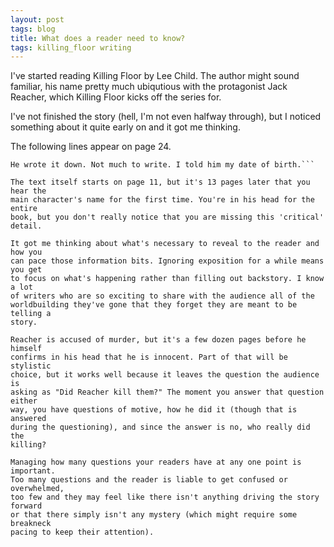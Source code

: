 ```yaml
---
layout: post
tags: blog
title: What does a reader need to know?
tags: killing_floor writing
---
```


I've started reading Killing Floor by Lee Child. The author might sound 
familiar, his name pretty much ubiqutious with the protagonist Jack Reacher, 
which Killing Floor kicks off the series for.

I've not finished the story (hell, I'm not even halfway through), but I noticed
something about it quite early on and it got me thinking.

The following lines appear on page 24.

```'My name is Jack Reacher,' I said. 'No middle name. No address.'
He wrote it down. Not much to write. I told him my date of birth.```

The text itself starts on page 11, but it's 13 pages later that you hear the 
main character's name for the first time. You're in his head for the entire 
book, but you don't really notice that you are missing this 'critical' detail.

It got me thinking about what's necessary to reveal to the reader and how you 
can pace those information bits. Ignoring exposition for a while means you get 
to focus on what's happening rather than filling out backstory. I know a lot 
of writers who are so exciting to share with the audience all of the 
worldbuilding they've gone that they forget they are meant to be telling a 
story.

Reacher is accused of murder, but it's a few dozen pages before he himself 
confirms in his head that he is innocent. Part of that will be stylistic 
choice, but it works well because it leaves the question the audience is 
asking as "Did Reacher kill them?" The moment you answer that question either 
way, you have questions of motive, how he did it (though that is answered 
during the questioning), and since the answer is no, who really did the 
killing?

Managing how many questions your readers have at any one point is important. 
Too many questions and the reader is liable to get confused or overwhelmed, 
too few and they may feel like there isn't anything driving the story forward 
or that there simply isn't any mystery (which might require some breakneck 
pacing to keep their attention).
